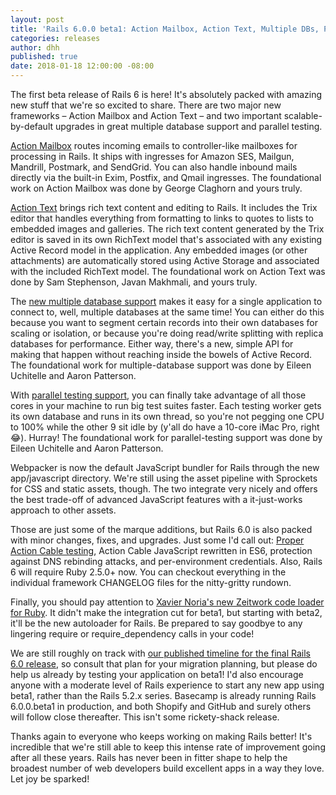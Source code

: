 ```yaml
---
layout: post
title: 'Rails 6.0.0 beta1: Action Mailbox, Action Text, Multiple DBs, Parallel Testing, Webpacker by default'
categories: releases
author: dhh
published: true
date: 2018-01-18 12:00:00 -08:00
---
```

The first beta release of Rails 6 is here! It's absolutely packed with amazing new stuff that we're so excited to share. There are two major new frameworks – Action Mailbox and Action Text – and two important scalable-by-default upgrades in great multiple database support and parallel testing.

[Action Mailbox](https://weblog.rubyonrails.org/2018/12/13/introducing-action-mailbox-for-rails-6/) routes incoming emails to controller-like mailboxes for processing in Rails. It ships with ingresses for Amazon SES, Mailgun, Mandrill, Postmark, and SendGrid. You can also handle inbound mails directly via the built-in Exim, Postfix, and Qmail ingresses. The foundational work on Action Mailbox was done by George Claghorn and yours truly.

[Action Text](https://weblog.rubyonrails.org/2018/10/3/introducing-action-text-for-rails-6/) brings rich text content and editing to Rails. It includes the Trix editor that handles everything from formatting to links to quotes to lists to embedded images and galleries. The rich text content generated by the Trix editor is saved in its own RichText model that's associated with any existing Active Record model in the application. Any embedded images (or other attachments) are automatically stored using Active Storage and associated with the included RichText model. The foundational work on Action Text was done by Sam Stephenson, Javan Makhmali, and yours truly.

The [new multiple database support](https://github.com/rails/rails/pull/34052) makes it easy for a single application to connect to, well, multiple databases at the same time! You can either do this because you want to segment certain records into their own databases for scaling or isolation, or because you're doing read/write splitting with replica databases for performance. Either way, there's a new, simple API for making that happen without reaching inside the bowels of Active Record. The foundational work for multiple-database support was done by Eileen Uchitelle and Aaron Patterson.

With [parallel testing support](https://github.com/rails/rails/pull/31900), you can finally take advantage of all those cores in your machine to run big test suites faster. Each testing worker gets its own database and runs in its own thread, so you're not pegging one CPU to 100% while the other 9 sit idle by (y'all do have a 10-core iMac Pro, right 😂). Hurray! The foundational work for parallel-testing support was done by Eileen Uchitelle and Aaron Patterson.

Webpacker is now the default JavaScript bundler for Rails through the new app/javascript directory. We're still using the asset pipeline with Sprockets for CSS and static assets, though. The two integrate very nicely and offers the best trade-off of advanced JavaScript features with a it-just-works approach to other assets.

Those are just some of the marque additions, but Rails 6.0 is also packed with minor changes, fixes, and upgrades. Just some I'd call out: [Proper Action Cable testing](https://github.com/rails/rails/pull/33659#issue-209385961), Action Cable JavaScript rewritten in ES6, protection against DNS rebinding attacks, and per-environment credentials. Also, Rails 6 will require Ruby 2.5.0+ now. You can checkout everything in the individual framework CHANGELOG files for the nitty-gritty rundown.

Finally, you should pay attention to [Xavier Noria's new Zeitwork code loader for Ruby](https://medium.com/@fxn/zeitwerk-a-new-code-loader-for-ruby-ae7895977e73). It didn't make the integration cut for beta1, but starting with beta2, it'll be the new autoloader for Rails. Be prepared to say goodbye to any lingering require or require_dependency calls in your code!

We are still roughly on track with [our published timeline for the final Rails 6.0 release](https://weblog.rubyonrails.org/2018/12/20/timeline-for-the-release-of-Rails-6-0/), so consult that plan for your migration planning, but please do help us already by testing your application on beta1! I'd also encourage anyone with a moderate level of Rails experience to start any new app using beta1, rather than the Rails 5.2.x series. Basecamp is already running Rails 6.0.0.beta1 in production, and both Shopify and GitHub and surely others will follow close thereafter. This isn't some rickety-shack release.

Thanks again to everyone who keeps working on making Rails better! It's incredible that we're still able to keep this intense rate of improvement going after all these years. Rails has never been in fitter shape to help the broadest number of web developers build excellent apps in a way they love. Let joy be sparked!